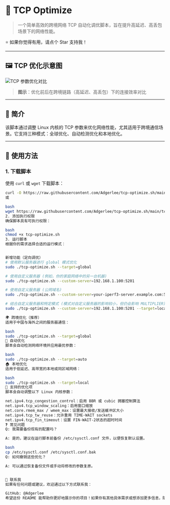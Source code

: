 # 🎯 TCP Optimize

> 一个简单高效的跨境网络 TCP 自动化调优脚本，旨在提升高延迟、高丢包场景下的网络性能。

⭐ 如果你觉得有用，请点个 Star 支持我！

---

## 🖼️ TCP 优化示意图

![TCP 参数优化对比](https://gateway.pinata.cloud/ipfs/QmSNtyPho8JXxvieLR41EbVzm7FfWk4eLJasGh5NtN3V93 "TCP 参数优化对比")

> **图示**：优化前后在跨境链路（高延迟、高丢包）下的连接效率对比

---

## 📖 简介

该脚本通过调整 Linux 内核的 TCP 参数来优化网络性能，尤其适用于跨境通信场景。它支持三种模式：全球优化、自动检测优化和本地优化。

---

## 🚀 使用方法

### 1. 下载脚本

使用 `curl` 或 `wget` 下载脚本：

```bash
curl -O https://raw.githubusercontent.com/Adgerlee/tcp-optimize.sh/main/tcp-optimize.sh
或

bash
wget https://raw.githubusercontent.com/Adgerlee/tcp-optimize.sh/main/tcp-optimize.sh
2. 添加执行权限
确保脚本具有可执行权限：

bash
chmod +x tcp-optimize.sh
3. 运行脚本
根据你的需求选择合适的运行模式：


新增功能（定向调优）
# 使用默认服务器进行 global 模式优化
sudo ./tcp-optimize.sh --target=global

# 使用自定义服务器 (例如，你的家庭网络中的另一台机器)
sudo ./tcp-optimize.sh --custom-server=192.168.1.100:5201

# 使用自定义服务器 (公网域名)
sudo ./tcp-optimize.sh --custom-server=your-iperf3-server.example.com:5201

# 结合自定义服务器和特定模式 (模式对自定义服务器的影响较小，但仍会影响 MULTIPLIER)
sudo ./tcp-optimize.sh --custom-server=192.168.1.100:5201 --target=local

🌍 跨境优化（推荐）
适用于中国与海外之间的服务器通信：

bash
sudo ./tcp-optimize.sh --target=global
🤖 自动优化
脚本会自动检测网络环境并应用最优参数：

bash
sudo ./tcp-optimize.sh --target=auto
🏠 本地优化
适用于低延迟、高带宽的本地或同区域网络：

bash
sudo ./tcp-optimize.sh --target=local
🔧 支持的优化项
脚本会自动调整以下 Linux 内核参数：

net.ipv4.tcp_congestion_control：启用 BBR 或 cubic 拥塞控制算法
net.ipv4.tcp_window_scaling：启用窗口缩放
net.core.rmem_max / wmem_max：设置最大接收/发送缓冲区大小
net.ipv4.tcp_tw_reuse：允许重用 TIME-WAIT sockets
net.ipv4.tcp_fin_timeout：设置 FIN-WAIT-2状态的超时时间
❓ 常见问题
Q: 我需要备份现有的配置吗？

A: 是的，建议在运行脚本前备份 /etc/sysctl.conf 文件，以便恢复默认设置。

bash
cp /etc/sysctl.conf /etc/sysctl.conf.bak
Q: 如何撤销这些优化？

A: 可以通过恢复备份文件或手动将修改的参数复原。


💬 联系我
如果有任何问题或建议，欢迎通过以下方式联系我：

GitHub: @Adgerlee
希望这份 README 能帮助你更好地展示你的项目！如果你有其他具体需求或想添加更多信息，随时告诉我 😊


